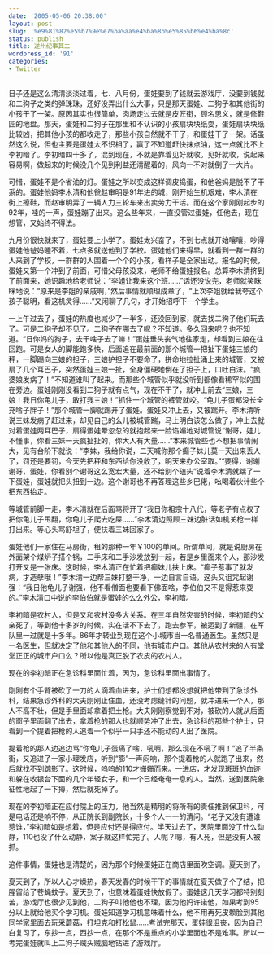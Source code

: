 ```yaml
---
date: '2005-05-06 20:38:00'
layout: post
slug: '%e9%81%82%e5%b7%9e%e7%ba%aa%e4%ba%8b%e5%85%b6%e4%ba%8c'
status: publish
title: 遂州纪事其二
wordpress_id: '91'
categories:
- Twitter
---
```


日子还是这么清清淡淡过着，七、八月份，蛋娃要到了钱就去游戏厅，没要到钱就和二狗子之类的弹珠珠，还好没弄出什么大事，只是那天蛋娃、二狗子和其他街的小孩干了一架。原因其实也很简单，肉场走过去就是皮匠街，顾名思义，就是修鞋匠的地盘。那天，蛋娃和二狗子在那里和不认识的小孩扇块块纸耍，蛋娃扇块块纸比较凶，把其他小孩的都收走了，那些小孩自然就不干了，和蛋娃干了一架。话虽然这么说，但也主要是蛋娃太不识相了，赢了不知道赶快抹点油，这一点就比不上李初暗了。李初暗四十多了，混到现在，不就是靠着见好就收。见好就收，说起来容易啊，做起来的时候没几个见到利益还清醒着的，风向一不对就倒了一大片。 

可惜，蛋娃不是个省油的灯。蛋娃之所以变成这样调皮捣蛋，和他爸妈是脱不了干系的。蛋娃他妈李木清和他爸赵审明是91年进的城，刚开始生机艰难，李木清在街上擦鞋，而赵审明弄了一辆人力三轮车来出卖劳力干活。而在这个家刚刚起步的92年，哇的一声，蛋娃蹦了出来。这么些年来，一直没管过蛋娃，任他去，现在想管，又始终不得法。 

九月份很快就来了，蛋娃要上小学了。蛋娃太兴奋了，不到七点就开始嚷嚷，吵得蛋娃他爸妈睡不着，七点多就送他到了学校。蛋娃他们来得早，就看到一群一群的人来到了学校，一群群的人围着一个个的小孩，看样子是全家出动。报名的时候，蛋娃又第一个冲到了前面，可惜父母孩没来，老师不给蛋娃报名。总算李木清挤到了前面来，她识趣地给老师说：“李姐让我来这个班……”话还没说完，老师就笑眯眯地说：“原来是李姐的亲戚啊，”然后事情就顺理成章了，“上次李姐就给我夸这个孩子聪明，看这机灵得……”又闲聊了几句，才开始招呼下一个学生。 

一上午过去了，蛋娃的热度也减少了一半多，还没回到家，就去找二狗子他们玩去了。可是二狗子却不见了。二狗子在哪去了呢？不知道。多久回来呢？也不知道。“日你妈的狗子，去干啥子去了嘛！”蛋娃垂头丧气地往家走，却看到三娘在往回跑。可是女人的脚能跑多快，后面追在最前面的那个城管一把扯下蛋娃三娘的秤，一脚踢向三娘的担子，三娘护担子不要命了，拼命地拉扯涌上来的城管，又被扇了几个耳巴子，突然蛋娃三娘一扯，全身僵硬地倒在了担子上，口吐白沫。“疯婆娘发病了！”不知道谁叫了起来。而那些个城管似乎就没听到都像看稀罕似的围在旁边。蛋娃刚刚没看到二狗子就有点气，现在不干了，就冲上前去“三娘，三娘！我日你龟儿子，敢打我三娘！”抓住一个城管的裤管就咬。“龟儿子蛋都没长全充啥子胖子！”那个城管一脚就踢开了蛋娃。蛋娃又冲上去，又被踹开。李木清听说三妹发病了赶过来，却见自己的么儿被城管踹，马上明白该怎么做了，冲上去就对着蛋娃两耳巴子，扇得蛋娃晕忽忽的就抱起来一脸谄媚地对城管说“谢哥，娃儿不懂事，你看三妹一天疯扯扯的，你大人有大量……”本来城管些也不想把事情闹大，见有台阶下就说：“李妹，我给你说，二天喊你那个癫子妹儿莫一天出来丢人了，罚还是要罚，今天先把秤和东西给你没收了，明天来办公室取。”“要得，谢谢谢哥，蛋娃，你看别个谢哥这么宽宏大量，还不给别个磕头”说着李木清就踹了一下蛋娃，蛋娃就把头扭到一边。这个谢哥也不再答理这些乡巴佬，吆喝着伙计些个把东西抬走。 

等城管前脚一走，李木清就在后面骂将开了“我日你祖宗十八代，等老子有点权了把你龟儿子甩翻，你龟儿子爬去吃屎……”李木清边照顾三妹边脏话如机关枪一样打出来。等心头骂舒坦了，便扶着三妹回家了。 

蛋娃他们一家住在马房街，租的那种一年￥100的单间。所谓单间，就是说厨房在外面架个煤炉子搭个锅，二手床和二手沙发放到一起，若是乡里面来个人，那沙发打开又是一张床。这时候，李木清正在忙着把癫妹儿扶上床。“癫子惹事了就发病，才造孽哦！”李木清一边帮三妹打整干净，一边自言自语，这头又诅咒起谢强：“我日他龟儿子谢强，他不看僧面也要看下佛面啥，李伯伯又不是得惹来耍的。”李木清口中说的李伯伯就是蛋娃的么么外公，李初暗。 

李初暗是农村人，但是又和农村没多大关系。在三年自然灾害的时候，李初暗的父亲死了，等到他十多岁的时候，实在活不下去了，跑去参军，被运到了新疆，在军队里一过就是十多年。86年才转业到现在这个小城市当一名普通医生。虽然只是一名医生，但就决定了他和其他人的不同，他有城市户口。其他从农村来的人有堂堂正正的城市户口么？所以他是真正脱了农皮的农村人。 

现在的李初暗正在急诊科里面忙着，因为，急诊科里面出事情了。 

刚刚有个手臂被砍了一刀的人滴着血进来，护士们想都没想就把他带到了急诊外科，结果急诊外科的大夫刚刚止住血，还没考虑缝针的问题，就冲进来一个人，那人不高不壮，但是手里面却拿着把土枪。大夫刚刚察觉到不对，被砍的人就从后面的窗子里面翻了出去，拿着枪的那人也就顺势冲了出去，急诊科的那些个护士，只看到一个提着把枪的人追着一个似乎一只手还不能动的人出了医院。 

提着枪的那人边追边骂“你龟儿子蛋痛了啥，吼啊，那么现在不吼了啊！”追了半条街，又追进了一家小理发店，听到“膨”一声闷响，那个提着枪的人就跑了出来，然后就找不到踪影了。这时候，呜呜的110才姗姗而来。一进店，才发现斑斑的血迹和躲在收银台下面的几个年轻女子，和一个已经奄奄一息的人。当然，送到医院象征性地起了一下搏，然后就死掉了。 

现在的李初暗正在应付院上的压力，他当然是精明的将所有的责任推到保卫科，可是电话还是响不停，从正院长到副院长，十多个人一一的清问。“老子又没有遭谁惹谁，”李初暗如是想着，但是应付还是得应付。半天过去了，医院里面没了什么动静，110也没了什么动静，案子就这样忙完了。人呢？嗯，有人死，但是没有人被抓。 

这件事情，蛋娃也是清楚的，因为那个时候蛋娃正在商店里面吹空调。夏天到了。 

夏天到了，所以人心才燥热，春天发春的时候干下的事情就在夏天做了个了结，把腥留给了苍蝇蚊子。夏天到了，也意味着蛋娃快放假了。蛋娃这几天学习都特别刻苦，游戏厅也很少见到他，二狗子叫他他也不理，因为他妈许诺他，如果考到95分以上就给他买个学习机。蛋娃知道学习机意味着什么，他不用再死皮赖脸到其他同学家里面去玩采蘑菇，打坦克和打松鼠……考试完那天，蛋娃很沮丧，因为自己白复习了，东抄一点，西抄一点，在那个不是重点的小学里面也不是难事。所以一考完蛋娃就叫上二狗子贼头贼脑地钻进了游戏厅。
